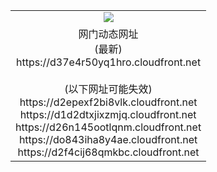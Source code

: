 ﻿<table>
  <tr></tr>
  <tr><td colspan=2 align=center><img src="https://d37e4r50yq1hro.cloudfront.net/Up/oGate.jpg" /></td></tr>
  <tr><td colspan=2 align=center>网门动态网址<br/>(最新)
<br>https://d37e4r50yq1hro.cloudfront.net
<br/><br/>(以下网址可能失效)
<br>https://d2epexf2bi8vlk.cloudfront.net
<br>https://d1d2dtxjixzmjq.cloudfront.net
<br>https://d26n145ootlqnm.cloudfront.net
<br>https://do843iha8y4ae.cloudfront.net
<br>https://d2f4cij68qmkbc.cloudfront.net
    </td>
  </tr>
</table>
